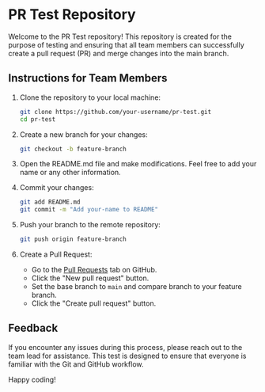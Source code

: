 # PR Test Repository

Welcome to the PR Test repository! This repository is created for the purpose of testing and ensuring that all team members can successfully create a pull request (PR) and merge changes into the main branch.

## Instructions for Team Members

1. Clone the repository to your local machine:
   ```bash
   git clone https://github.com/your-username/pr-test.git
   cd pr-test
   ```

2. Create a new branch for your changes:
   ```bash
   git checkout -b feature-branch
   ```

3. Open the README.md file and make modifications. Feel free to add your name or any other information.

4. Commit your changes:
   ```bash
   git add README.md
   git commit -m "Add your-name to README"
   ```

5. Push your branch to the remote repository:
   ```bash
   git push origin feature-branch
   ```

6. Create a Pull Request:
   - Go to the [Pull Requests](https://github.com/your-username/pr-test/pulls) tab on GitHub.
   - Click the "New pull request" button.
   - Set the base branch to `main` and compare branch to your feature branch.
   - Click the "Create pull request" button.



## Feedback
If you encounter any issues during this process, please reach out to the team lead for assistance. This test is designed to ensure that everyone is familiar with the Git and GitHub workflow.

Happy coding!
